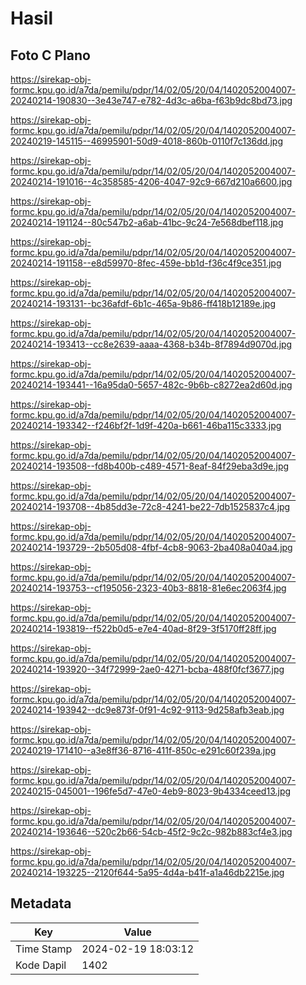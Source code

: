 # Hasil

## Foto C Plano

https://sirekap-obj-formc.kpu.go.id/a7da/pemilu/pdpr/14/02/05/20/04/1402052004007-20240214-190830--3e43e747-e782-4d3c-a6ba-f63b9dc8bd73.jpg

https://sirekap-obj-formc.kpu.go.id/a7da/pemilu/pdpr/14/02/05/20/04/1402052004007-20240219-145115--46995901-50d9-4018-860b-0110f7c136dd.jpg

https://sirekap-obj-formc.kpu.go.id/a7da/pemilu/pdpr/14/02/05/20/04/1402052004007-20240214-191016--4c358585-4206-4047-92c9-667d210a6600.jpg

https://sirekap-obj-formc.kpu.go.id/a7da/pemilu/pdpr/14/02/05/20/04/1402052004007-20240214-191124--80c547b2-a6ab-41bc-9c24-7e568dbef118.jpg

https://sirekap-obj-formc.kpu.go.id/a7da/pemilu/pdpr/14/02/05/20/04/1402052004007-20240214-191158--e8d59970-8fec-459e-bb1d-f36c4f9ce351.jpg

https://sirekap-obj-formc.kpu.go.id/a7da/pemilu/pdpr/14/02/05/20/04/1402052004007-20240214-193131--bc36afdf-6b1c-465a-9b86-ff418b12189e.jpg

https://sirekap-obj-formc.kpu.go.id/a7da/pemilu/pdpr/14/02/05/20/04/1402052004007-20240214-193413--cc8e2639-aaaa-4368-b34b-8f7894d9070d.jpg

https://sirekap-obj-formc.kpu.go.id/a7da/pemilu/pdpr/14/02/05/20/04/1402052004007-20240214-193441--16a95da0-5657-482c-9b6b-c8272ea2d60d.jpg

https://sirekap-obj-formc.kpu.go.id/a7da/pemilu/pdpr/14/02/05/20/04/1402052004007-20240214-193342--f246bf2f-1d9f-420a-b661-46ba115c3333.jpg

https://sirekap-obj-formc.kpu.go.id/a7da/pemilu/pdpr/14/02/05/20/04/1402052004007-20240214-193508--fd8b400b-c489-4571-8eaf-84f29eba3d9e.jpg

https://sirekap-obj-formc.kpu.go.id/a7da/pemilu/pdpr/14/02/05/20/04/1402052004007-20240214-193708--4b85dd3e-72c8-4241-be22-7db1525837c4.jpg

https://sirekap-obj-formc.kpu.go.id/a7da/pemilu/pdpr/14/02/05/20/04/1402052004007-20240214-193729--2b505d08-4fbf-4cb8-9063-2ba408a040a4.jpg

https://sirekap-obj-formc.kpu.go.id/a7da/pemilu/pdpr/14/02/05/20/04/1402052004007-20240214-193753--cf195056-2323-40b3-8818-81e6ec2063f4.jpg

https://sirekap-obj-formc.kpu.go.id/a7da/pemilu/pdpr/14/02/05/20/04/1402052004007-20240214-193819--f522b0d5-e7e4-40ad-8f29-3f5170ff28ff.jpg

https://sirekap-obj-formc.kpu.go.id/a7da/pemilu/pdpr/14/02/05/20/04/1402052004007-20240214-193920--34f72999-2ae0-4271-bcba-488f0fcf3677.jpg

https://sirekap-obj-formc.kpu.go.id/a7da/pemilu/pdpr/14/02/05/20/04/1402052004007-20240214-193942--dc9e873f-0f91-4c92-9113-9d258afb3eab.jpg

https://sirekap-obj-formc.kpu.go.id/a7da/pemilu/pdpr/14/02/05/20/04/1402052004007-20240219-171410--a3e8ff36-8716-411f-850c-e291c60f239a.jpg

https://sirekap-obj-formc.kpu.go.id/a7da/pemilu/pdpr/14/02/05/20/04/1402052004007-20240215-045001--196fe5d7-47e0-4eb9-8023-9b4334ceed13.jpg

https://sirekap-obj-formc.kpu.go.id/a7da/pemilu/pdpr/14/02/05/20/04/1402052004007-20240214-193646--520c2b66-54cb-45f2-9c2c-982b883cf4e3.jpg

https://sirekap-obj-formc.kpu.go.id/a7da/pemilu/pdpr/14/02/05/20/04/1402052004007-20240214-193225--2120f644-5a95-4d4a-b41f-a1a46db2215e.jpg


## Metadata

| Key        | Value               |
| ---------- | ------------------- |
| Time Stamp | 2024-02-19 18:03:12 |
| Kode Dapil | 1402                |



